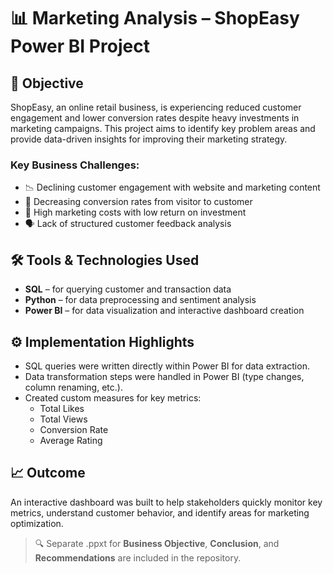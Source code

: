 # 📊 Marketing Analysis – ShopEasy Power BI Project

## 📌 Objective

ShopEasy, an online retail business, is experiencing reduced customer engagement and lower conversion rates despite heavy investments in marketing campaigns. This project aims to identify key problem areas and provide data-driven insights for improving their marketing strategy.

### Key Business Challenges:
- 📉 Declining customer engagement with website and marketing content
- 🔻 Decreasing conversion rates from visitor to customer
- 💸 High marketing costs with low return on investment
- 🗣️ Lack of structured customer feedback analysis

## 🛠️ Tools & Technologies Used

- **SQL** – for querying customer and transaction data  
- **Python** – for data preprocessing and sentiment analysis  
- **Power BI** – for data visualization and interactive dashboard creation

## ⚙️ Implementation Highlights

- SQL queries were written directly within Power BI for data extraction.
- Data transformation steps were handled in Power BI (type changes, column renaming, etc.).
- Created custom measures for key metrics:
  - Total Likes
  - Total Views
  - Conversion Rate
  - Average Rating

## 📈 Outcome

An interactive dashboard was built to help stakeholders quickly monitor key metrics, understand customer behavior, and identify areas for marketing optimization.

> 🔍 Separate .ppxt for **Business Objective**, **Conclusion**, and **Recommendations** are included in the repository.
